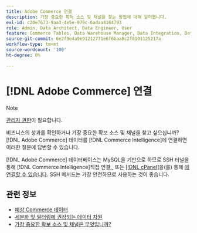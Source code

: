 ```yaml
---
title: Adobe Commerce 연결
description: 가장 중요한 획득 소스 및 채널을 찾는 방법에 대해 알아봅니다.
exl-id: c20e7673-9aa3-4e5e-979c-6adaa4164793
role: Admin, Data Architect, Data Engineer, User
feature: Commerce Tables, Data Warehouse Manager, Data Integration, Data Import/Export
source-git-commit: 6e2f9e4a9e91212771e6f6baa8c2f8101125217a
workflow-type: tm+mt
source-wordcount: '100'
ht-degree: 0%

---
```


# [!DNL Adobe Commerce] 연결

>[!NOTE]
>
>[관리자 권한](../../../administrator/user-management/user-management.md)이 필요합니다.

비즈니스의 성과를 확인하거나 가장 중요한 확보 소스 및 채널을 찾고 싶으십니까? [!DNL Adobe Commerce] 데이터를 [!DNL Commerce Intelligence]에 연결하면 이러한 질문에 답변할 수 있습니다.

[!DNL Adobe Commerce] 데이터베이스는 MySQL을 기반으로 하므로 SSH 터널을 통해 [!DNL Commerce Intelligence]직접 연결[, &#x200B;](../integrations/mysql-via-a-direct-connection.md) 또는 [[!DNL cPanel]](../integrations/mysql-via-cpanel.md)을(를) 통해 [에 연결할 수 있습니다](../integrations/mysql-via-ssh-tunnel.md). SSH 메서드는 가장 안전하므로 사용하는 것이 좋습니다.

## 관련 정보

* [예상 Commerce 데이터](../integrations/magento-data.md)
* [세분화 및 필터링에 권장되는 데이터 차원](../../../best-practices/segment-filter.md)
* [가장 중요한 확보 소스 및 채널은 무엇입니까?](../../analysis/most-value-source-channel.md)
